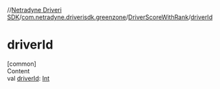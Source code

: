 //[Netradyne Driveri SDK](../../index.md)/[com.netradyne.driverisdk.greenzone](../index.md)/[DriverScoreWithRank](index.md)/[driverId](driver-id.md)



# driverId  
[common]  
Content  
val [driverId](driver-id.md): [Int](https://kotlinlang.org/api/latest/jvm/stdlib/kotlin/-int/index.html)  



